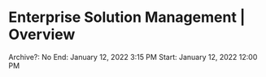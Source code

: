# Enterprise Solution Management | Overview

Archive?: No
End: January 12, 2022 3:15 PM
Start: January 12, 2022 12:00 PM
